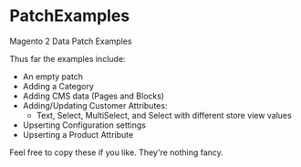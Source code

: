 # PatchExamples
Magento 2 Data Patch Examples

Thus far the examples include:

- An empty patch
- Adding a Category
- Adding CMS data (Pages and Blocks)
- Adding/Updating Customer Attributes:
  - Text, Select, MultiSelect, and Select with different store view values
- Upserting Configuration settings
- Upserting a Product Attribute

Feel free to copy these if you like. They're nothing fancy. 
